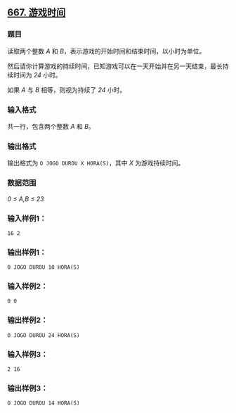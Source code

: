 ## [667. 游戏时间](https://www.acwing.com/problem/content/669/)

### 题目

读取两个整数 *A* 和 *B*，表示游戏的开始时间和结束时间，以小时为单位。

然后请你计算游戏的持续时间，已知游戏可以在一天开始并在另一天结束，最长持续时间为 *24* 小时。

如果 *A* 与 *B* 相等，则视为持续了 *24* 小时。

### 输入格式

共一行，包含两个整数 *A* 和 *B*。

### 输出格式

输出格式为 `O JOGO DUROU X HORA(S)`，其中 *X* 为游戏持续时间。

### 数据范围

*0 ≤ A,B ≤ 23*

### 输入样例1：

```
16 2
```

### 输出样例1：

```
O JOGO DUROU 10 HORA(S)
```

### 输入样例2：

```
0 0
```

### 输出样例2：

```
O JOGO DUROU 24 HORA(S)
```

### 输入样例3：

```
2 16
```

### 输出样例3：

```
O JOGO DUROU 14 HORA(S)
```
